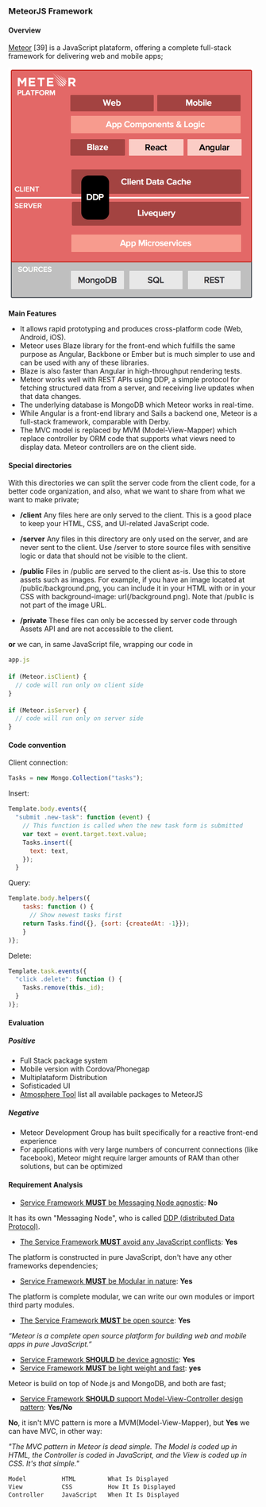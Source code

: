 ### MeteorJS Framework

#### Overview

[Meteor](http://docs.meteor.com/#/full/quickstart) [39] is a JavaScript plataform, offering a complete full-stack framework for delivering web and mobile apps;


![Figure @sota-meteor Meteor Plataform Overview](meteor-platform.png "image from https://www.meteor.com/features")

**Main Features**

* It allows rapid prototyping and produces cross-platform code (Web, Android, iOS).
* Meteor uses Blaze library for the front-end which fulfills the same purpose as Angular, Backbone or Ember but is much simpler to use and can be used with any of these libraries.
* Blaze is also faster than Angular in high-throughput rendering tests.
* Meteor works well with REST APIs using DDP, a simple protocol for fetching structured data from a server, and receiving live updates when that data changes.
* The underlying database is MongoDB which Meteor works in real-time.
* While Angular is a front-end library and Sails a backend one, Meteor is a full-stack framework, comparable with Derby.
* The MVC model is replaced by MVM (Model-View-Mapper) which replace controller by ORM code that supports what views need to display data. Meteor controllers are on the client side.

#### Special directories

With this directories we can split the server code from the client code, for a better code organization, and also, what we want to share from what we want to make private;

- **/client**
Any files here are only served to the client. This is a good place to keep your HTML, CSS, and UI-related JavaScript code.

- **/server**
Any files in this directory are only used on the server, and are never sent to the client. Use /server to store source files with sensitive logic or data that should not be visible to the client.

- **/public**
Files in /public are served to the client as-is. Use this to store assets such as images. For example, if you have an image located at /public/background.png, you can include it in your HTML with or in your CSS with background-image:
url(/background.png). Note that /public is not part of the image URL.

- **/private**
These files can only be accessed by server code through Assets API and are not accessible to the client.

**or** we can, in same JavaScript file, wrapping our code in


```JavaScript
app.js

if (Meteor.isClient) {
  // code will run only on client side
}

if (Meteor.isServer) {
  // code will run only on server side
}

```
#### Code convention

Client connection:

```JavaScript
Tasks = new Mongo.Collection("tasks");
```

Insert:

```JavaScript
Template.body.events({
  "submit .new-task": function (event) {
    // This function is called when the new task form is submitted
    var text = event.target.text.value;
    Tasks.insert({
      text: text,
    });
  }
```

Query:

```JavaScript
Template.body.helpers({
    tasks: function () {
      // Show newest tasks first
    return Tasks.find({}, {sort: {createdAt: -1}});
    }
)};
```

Delete:

```JavaScript
Template.task.events({
  "click .delete": function () {
    Tasks.remove(this._id);
  }
)};  
```

#### Evaluation

##### Positive
- Full Stack package system
- Mobile version with Cordova/Phonegap
- Multiplataform Distribution
- Sofisticaded UI
- [Atmosphere Tool](https://atmospherejs.com/) list all available packages to MeteorJS

##### Negative
- Meteor Development Group has built specifically for a reactive front-end experience
- For applications with very large numbers of concurrent connections (like facebook), Meteor might require larger amounts of RAM than other solutions, but can be optimized
 

#### Requirement Analysis

 - [Service Framework **MUST** be Messaging Node agnostic](https://github.com/reTHINK-project/core-framework/issues/44): **No**

It has its own "Messaging Node", who is called [DDP (distributed Data Protocol)](https://www.meteor.com/ddp).

 - [The Service Framework **MUST** avoid any JavaScript conflicts](https://github.com/reTHINK-project/core-framework/issues/43): **Yes**

The platform is constructed in pure JavaScript, don't have any other frameworks dependencies;

 - [Service Framework **MUST** be Modular in nature](https://github.com/reTHINK-project/core-framework/issues/42): **Yes**

The platform is complete modular, we can write our own modules or import third party modules.

 - [The Service Framework **MUST** be open source](https://github.com/reTHINK-project/core-framework/issues/39): **Yes**

*“Meteor is a complete open source platform for building web and mobile apps in pure JavaScript.”*

 - [Service Framework **SHOULD** be device agnostic](https://github.com/reTHINK-project/core-framework/issues/38): **Yes**
 - [Service Framework **MUST** be light weight and fast](https://github.com/reTHINK-project/core-framework/issues/37): **yes**

Meteor is build on top of Node.js and MongoDB, and both are fast;

 - [Service Framework **SHOULD** support Model-View-Controller design pattern](https://github.com/reTHINK-project/core-framework/issues/36): **Yes/No**

**No**, it isn't MVC pattern is more a MVM(Model-View-Mapper), but **Yes** we can have MVC, in other way:

*"The MVC pattern in Meteor is dead simple. The Model is coded up in HTML, the Controller is coded in JavaScript, and the View is coded up in CSS. It's that simple."*

```
Model          HTML         What Is Displayed       
View           CSS          How It Is Displayed        
Controller     JavaScript   When It Is Displayed  
```

